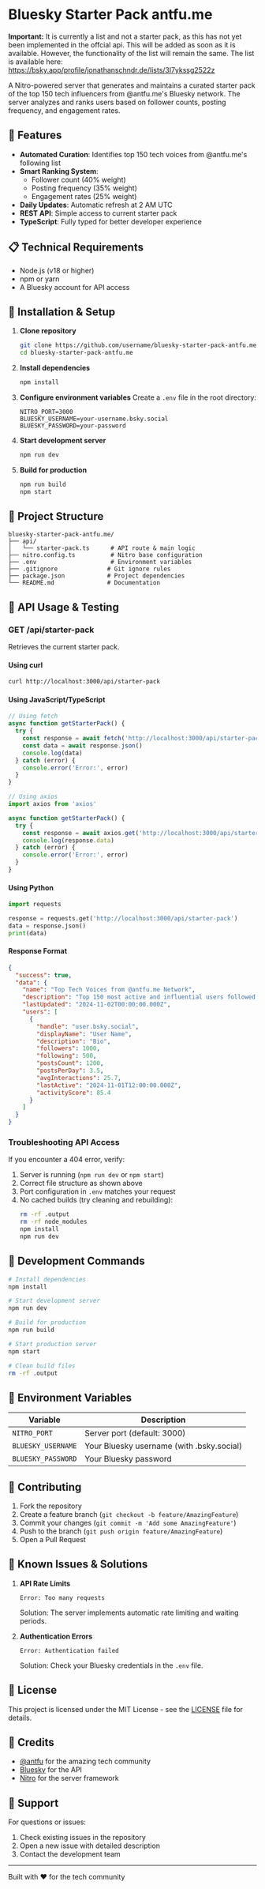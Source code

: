 # Bluesky Starter Pack antfu.me

**Important:** It is currently a list and not a starter pack, as this has not yet been implemented in the offcial api. This will be added as soon as it is available. However, the functionality of the list will remain the same. The list is available here: https://bsky.app/profile/jonathanschndr.de/lists/3l7ykssg2522z

A Nitro-powered server that generates and maintains a curated starter pack of the top 150 tech influencers from @antfu.me's Bluesky network. The server analyzes and ranks users based on follower counts, posting frequency, and engagement rates.

## 🌟 Features

- **Automated Curation**: Identifies top 150 tech voices from @antfu.me's following list
- **Smart Ranking System**:
  - Follower count (40% weight)
  - Posting frequency (35% weight)
  - Engagement rates (25% weight)
- **Daily Updates**: Automatic refresh at 2 AM UTC
- **REST API**: Simple access to current starter pack
- **TypeScript**: Fully typed for better developer experience

## 📋 Technical Requirements

- Node.js (v18 or higher)
- npm or yarn
- A Bluesky account for API access

## 🚀 Installation & Setup

1. **Clone repository**
   ```bash
   git clone https://github.com/username/bluesky-starter-pack-antfu.me.git
   cd bluesky-starter-pack-antfu.me
   ```

2. **Install dependencies**
   ```bash
   npm install
   ```

3. **Configure environment variables**
   Create a `.env` file in the root directory:
   ```env
   NITRO_PORT=3000
   BLUESKY_USERNAME=your-username.bsky.social
   BLUESKY_PASSWORD=your-password
   ```

4. **Start development server**
   ```bash
   npm run dev
   ```

5. **Build for production**
   ```bash
   npm run build
   npm start
   ```

## 📁 Project Structure

```
bluesky-starter-pack-antfu.me/
├── api/
│   └── starter-pack.ts      # API route & main logic
├── nitro.config.ts          # Nitro base configuration
├── .env                     # Environment variables
├── .gitignore              # Git ignore rules
├── package.json            # Project dependencies
└── README.md               # Documentation
```

## 🔌 API Usage & Testing

### GET /api/starter-pack

Retrieves the current starter pack.

#### Using curl
```bash
curl http://localhost:3000/api/starter-pack
```

#### Using JavaScript/TypeScript
```typescript
// Using fetch
async function getStarterPack() {
  try {
    const response = await fetch('http://localhost:3000/api/starter-pack')
    const data = await response.json()
    console.log(data)
  } catch (error) {
    console.error('Error:', error)
  }
}

// Using axios
import axios from 'axios'

async function getStarterPack() {
  try {
    const response = await axios.get('http://localhost:3000/api/starter-pack')
    console.log(response.data)
  } catch (error) {
    console.error('Error:', error)
  }
}
```

#### Using Python
```python
import requests

response = requests.get('http://localhost:3000/api/starter-pack')
data = response.json()
print(data)
```

#### Response Format
```json
{
  "success": true,
  "data": {
    "name": "Top Tech Voices from @antfu.me Network",
    "description": "Top 150 most active and influential users followed by @antfu.me",
    "lastUpdated": "2024-11-02T00:00:00.000Z",
    "users": [
      {
        "handle": "user.bsky.social",
        "displayName": "User Name",
        "description": "Bio",
        "followers": 1000,
        "following": 500,
        "postsCount": 1200,
        "postsPerDay": 3.5,
        "avgInteractions": 25.7,
        "lastActive": "2024-11-01T12:00:00.000Z",
        "activityScore": 85.4
      }
    ]
  }
}
```

### Troubleshooting API Access

If you encounter a 404 error, verify:

1. Server is running (`npm run dev` or `npm start`)
2. Correct file structure as shown above
3. Port configuration in `.env` matches your request
4. No cached builds (try cleaning and rebuilding):
   ```bash
   rm -rf .output
   rm -rf node_modules
   npm install
   npm run dev
   ```

## 🔧 Development Commands

```bash
# Install dependencies
npm install

# Start development server
npm run dev

# Build for production
npm run build

# Start production server
npm start

# Clean build files
rm -rf .output
```

## 📝 Environment Variables

| Variable | Description |
|----------|-------------|
| `NITRO_PORT` | Server port (default: 3000) |
| `BLUESKY_USERNAME` | Your Bluesky username (with .bsky.social) |
| `BLUESKY_PASSWORD` | Your Bluesky password |

## 🤝 Contributing

1. Fork the repository
2. Create a feature branch (`git checkout -b feature/AmazingFeature`)
3. Commit your changes (`git commit -m 'Add some AmazingFeature'`)
4. Push to the branch (`git push origin feature/AmazingFeature`)
5. Open a Pull Request

## 🐛 Known Issues & Solutions

1. **API Rate Limits**
   ```
   Error: Too many requests
   ```
   Solution: The server implements automatic rate limiting and waiting periods.

2. **Authentication Errors**
   ```
   Error: Authentication failed
   ```
   Solution: Check your Bluesky credentials in the `.env` file.

## 📜 License

This project is licensed under the MIT License - see the [LICENSE](LICENSE) file for details.

## 🙏 Credits

- [@antfu](https://github.com/antfu) for the amazing tech community
- [Bluesky](https://bsky.app) for the API
- [Nitro](https://nitro.unjs.io/) for the server framework

## 💬 Support

For questions or issues:
1. Check existing issues in the repository
2. Open a new issue with detailed description
3. Contact the development team

---

Built with ❤️ for the tech community